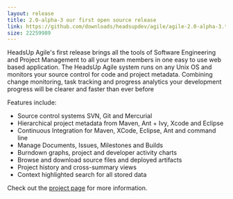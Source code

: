 ```yaml
---
layout: release
title: 2.0-alpha-3 our first open source release
link: https://github.com/downloads/headsupdev/agile/agile-2.0-alpha-3.tar.gz
size: 22259989
---
```


HeadsUp Agile's first release brings all the tools of Software Engineering and Project Management to all your team members in one easy to use web based application.
The HeadsUp Agile system runs on any Unix OS and monitors your source control for code and project metadata.
Combining change monitoring, task tracking and progress analytics your development progress will be clearer and faster than ever before

Features include:

* Source control systems SVN, Git and Mercurial
* Hierarchical project metadata from Maven, Ant + Ivy, Xcode and Eclipse
* Continuous Integration for Maven, XCode, Eclipse, Ant and command line
* Manage Documents, Issues, Milestones and Builds
* Burndown graphs, project and developer activity charts
* Browse and download source files and deployed artifacts
* Project history and cross-summary views
* Context highlighted search for all stored data

Check out the [project page](http://headsupdev.github.com/agile) for more information.

